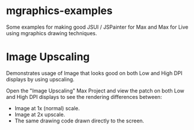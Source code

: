 # mgraphics-examples

Some examples for making good JSUI / JSPainter for Max and Max for Live using mgraphics drawing techniques.

# Image Upscaling

Demonstrates usage of Image that looks good on both Low and High DPI displays by using upscaling.

Open the "Image Upscaling" Max Project and view the patch on both Low and High DPI displays to see the rendering differences between:
- Image at 1x (normal) scale.
- Image at 2x upscale.
- The same drawing code drawn directly to the screen.
